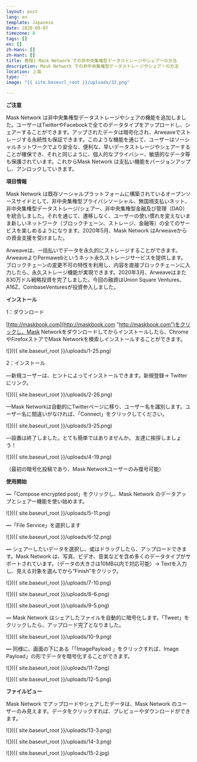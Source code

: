 ```yaml
---
layout: post
lang: en
template: Japanese
date: 2020-09-07
timezone: 8
tags: []
en: []
zh-Hans: []
zh-Hant: []
title: 教程| Mask Network での非中央集権型データストレージやシェアーの方法
description: Mask Network での非中央集権型データストレージやシェアーの方法
location: 上海
type: ''
image: "{{ site.baseurl_root }}/uploads/33.png"

---
```

**ご注意**

Mask Network は非中央集権型データストレージやシェアの機能を追加しました。ユーザーはTwitterやFacebookで全てのデータタイプをアップロードし、シェアーすることができます。アップされたデータは暗号化され、Arweaveでストレージする永続性も保証できます。このような機能を通じて、ユーザーはソーシャルネットワークでより安全な、便利な、早いデータストレージやシェアーすることが確保でき、それと同じように、個人的なプライバシー、敏感的なデータ等も保護されています。これからMask Network は支払い機能をバージョンアップし、アンロックしていきます。

**項目情報**

Mask Network は既存ソーシャルプラットフォームに構築されているオープンソースサイドとして、非中央集権型プライバシソーシャル、無国境支払いネット、非中央集権型データストレージ/シェアー、非中央集権型金融及び管理（DAO）を統合しました。それを通じて、遷移しなく、ユーザーの使い慣れを変えないまま新しいネットワーク（ブロックチェーン、ストレージ、金融等）の全てのサービスを楽しめるようになります。2020年5月、Mask Network はArweaveからの資金支援を受けました。

Arweaveは、一括払いでデータを永久的にストレージすることができます。ArweaveよりPermawebというネット永久ストレージサービスを提供します。ブロックチェーンの変更不可の特性を利用し、内容を直接ブロックチェーンに入力したら、永久ストレージ機能が実現できます。2020年3月、Arweaveはまた830万ドル戦略投資を完了しました。今回の融資はUnion Square Ventures、A16Z、CoinbaseVenturesが投資参入しました。

**インストール**

1：ダウンロード

[http://maskbook.com](http://maskbook.com "http://maskbook.com")をクリックし、Mask Networkをダウンロードしてからインストールしたら、ChromeやFirefoxストアでMask Networkを検索しインストールすることができます。

![]({{ site.baseurl_root }}/uploads/1-25.png)

2：インストール

—新規ユーザーは、ヒントによってインストールできます。新規登録-> Twitterにリンク。

![]({{ site.baseurl_root }}/uploads/2-26.png)

—Mask Networkは自動的にTwitterページに移り、ユーザー名を識別します。ユーザー名に間違いがなければ、「Connect」をクリックしてください。

![]({{ site.baseurl_root }}/uploads/3-25.png)

—設置は終了しました。とても簡単ではありませんか。 友達に挨拶しましょう！

![]({{ site.baseurl_root }}/uploads/4-19.png)

（最初の暗号化投稿であり、Mask Networkユーザーのみ復号可能）

**使用開始**

**—**「Compose encrypted post」をクリックし、Mask Network のデータアップとシェアー機能を使い始めます。

![]({{ site.baseurl_root }}/uploads/5-11.png)

**—**「File Service」を選択します

![]({{ site.baseurl_root }}/uploads/6-12.png)

**—** シェアーしたいデータを選択し、或はドラッグしたら、アップロードできます。Mask Network は、写真、ビデオ、音楽などを含め多くのデータタイプがサポートされています。（データの大きさは10MB以内で対応可能）-> Textを入力し、見える対象を選んでから“Finish”をクリック。

![]({{ site.baseurl_root }}/uploads/7-10.png)

![]({{ site.baseurl_root }}/uploads/8-6.png)

![]({{ site.baseurl_root }}/uploads/9-5.png)

**—** Mask Network はシェアしたフ​​ァイルを自動的に暗号化します。「Tweet」をクリックしたら、アップロード完了となりました。

![]({{ site.baseurl_root }}/uploads/10-9.png)

**—** 同様に、画面の下にある「「ImagePayload 」をクリックすれば、Image Payload」の形でデータを暗号化することができます。

![]({{ site.baseurl_root }}/uploads/11-7.png)

![]({{ site.baseurl_root }}/uploads/12-5.png)

**ファイルビュー**

Mask Network でアップロードやシェアしたデータは、Mask Network のユーザーのみ見えます。データをクリックすれば、プレビューやダウンロードができます。

![]({{ site.baseurl_root }}/uploads/13-3.png)

![]({{ site.baseurl_root }}/uploads/14-3.png)

![]({{ site.baseurl_root }}/uploads/15-2.jpg)